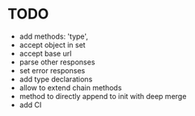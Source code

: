 # TODO
- add methods:
  'type',
- accept object in set
- accept base url
- parse other responses
- set error responses
- add type declarations
- allow to extend chain methods
- method to directly append to init with deep merge
- add CI
